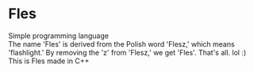 # Fles
Simple programming language<br/>
The name 'Fles' is derived from the Polish word 'Flesz,' which means 'flashlight.' By removing the 'z' from 'Flesz,' we get 'Fles'. That's all. lol :)<br/>
This is Fles made in C++
